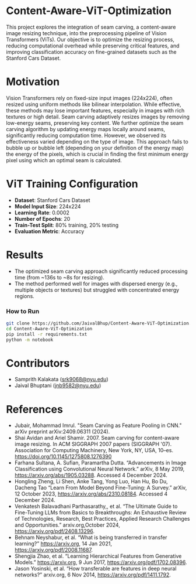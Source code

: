 # Content-Aware-ViT-Optimization
This project explores the integration of seam carving, a content-aware image resizing technique, into the preprocessing pipeline of Vision Transformers (ViTs). Our objective is to optimize the resizing process, reducing computational overhead while preserving critical features, and improving classification accuracy on fine-grained datasets such as the Stanford Cars Dataset.

# Motivation
Vision Transformers rely on fixed-size input images (224x224), often resized using uniform methods like bilinear interpolation. While effective, these methods may lose important features, especially in images with rich textures or high detail. Seam carving adaptively resizes images by removing low-energy seams, preserving key content. We further optimize the seam carving algorithm by updating energy maps locally around seams, significantly reducing computation time. However, we observed its effectiveness varied depending on the type of image. This approach fails to bubble up or bubble left (depending on your definition of the energy map) the energy of the pixels, which is crucial in finding the first minimum energy pixel using which an optimal seam is calculated.

# ViT Training Configuration
- **Dataset**: Stanford Cars Dataset
- **Model Input Size**: 224x224
- **Learning Rate**: 0.0002
- **Number of Epochs**: 20
- **Train-Test Split**: 80% training, 20% testing
- **Evaluation Metric**: Accuracy

# Results
- The optimized seam carving approach significantly reduced processing time (from ~136s to ~8s for resizing).
- The method performed well for images with dispersed energy (e.g., multiple objects or textures) but struggled with concentrated energy regions.

### How to Run
   ```bash
   git clone https://github.com/JaivalBhup/Content-Aware-ViT-Optimization.git
   cd Content-Aware-ViT-Optimization
   pip install -r requirements.txt
   python -m notebook
   ```
# Contributors

- Samprith Kalakata (srk9068@nyu.edu) 
- Jaival Bhuptani (jnb9582@nyu.edu) 

# References
- Jubair, Mohammad Imrul. "Seam Carving as Feature Pooling in CNN." arXiv preprint arXiv:2409.06311 (2024).
- Shai Avidan and Ariel Shamir. 2007. Seam carving for content-aware image resizing. In ACM SIGGRAPH 2007 papers (SIGGRAPH '07). Association for Computing Machinery, New York, NY, USA, 10–es. https://doi.org/10.1145/1275808.1276390
- Farhana Sultana, A. Sufian, Paramartha Dutta. “Advancements in Image Classification using Convolutional Neural Network.” arXiv, 8 May 2019, https://arxiv.org/abs/1905.03288. Accessed 4 December 2024.
- Hongling Zheng, Li Shen, Anke Tang, Yong Luo, Han Hu, Bo Du, Dacheng Tao “Learn From Model Beyond Fine-Tuning: A Survey.” arXiv, 12 October 2023, https://arxiv.org/abs/2310.08184. Accessed 4 December 2024.
- Venkatesh Balavadhani Parthasarathy,, et al. “The Ultimate Guide to Fine-Tuning LLMs from Basics to Breakthroughs: An Exhaustive Review of Technologies, Research, Best Practices, Applied Research Challenges and Opportunities.” arxiv.org,October 2024, https://arxiv.org/pdf/2408.13296.
- Behnam Neyshabur, et al. “What is being transferred in transfer learning?” https://arxiv.org, 14 Jan 2021, https://arxiv.org/pdf/2008.11687.
- Shengjia Zhao, et al. “Learning Hierarchical Features from Generative Models.” https://arxiv.org, 9 Jun 2017, https://arxiv.org/pdf/1702.08396.
- Jason Yosinski, et al. “How transferable are features in deep neural networks?” arxiv.org, 6 Nov 2014, https://arxiv.org/pdf/1411.1792.
